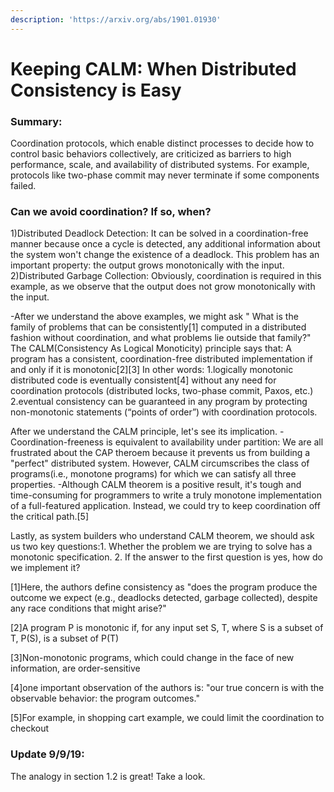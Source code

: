 ```yaml
---
description: 'https://arxiv.org/abs/1901.01930'
---
```


# Keeping CALM: When Distributed Consistency is Easy

### Summary:

Coordination protocols, which enable distinct processes to decide how to control basic behaviors collectively, are criticized as barriers to high performance, scale, and availability of distributed systems. For example, protocols like two-phase commit may never terminate if some components failed.

### Can we avoid coordination? If so, when? 

1\)Distributed Deadlock Detection: It can be solved in a coordination-free manner because once a cycle is detected, any additional information about the system won't change the existence of a deadlock. This problem has an important property: the output grows monotonically with the input. 2\)Distributed Garbage Collection: Obviously, coordination is required in this example, as we observe that the output does not grow monotonically with the input.

-After we understand the above examples, we might ask " What is the family of problems that can be consistently\[1\] computed in a distributed fashion without coordination, and what problems lie outside that family?" The CALM\(Consistency As Logical Monoticity\) principle says that: A program has a consistent, coordination-free distributed implementation if and only if it is monotonic\[2\]\[3\] In other words: 1.logically monotonic distributed code is eventually consistent\[4\] without any need for coordination protocols \(distributed locks, two-phase commit, Paxos, etc.\) 2.eventual consistency can be guaranteed in any program by protecting non-monotonic statements \(“points of order”\) with coordination protocols.

After we understand the CALM principle, let's see its implication. -Coordination-freeness is equivalent to availability under partition: We are all frustrated about the CAP theroem because it prevents us from building a "perfect" distributed system. However, CALM circumscribes the class of programs\(i.e., monotone programs\) for which we can satisfy all three properties. -Although CALM theorem is a positive result, it's tough and time-consuming for programmers to write a truly monotone implementation of a full-featured application. Instead, we could try to keep coordination off the critical path.\[5\]

Lastly, as system builders who understand CALM theorem, we should ask us two key questions:1. Whether the problem we are trying to solve has a monotonic specification. 2. If the answer to the first question is yes, how do we implement it?

\[1\]Here, the authors define consistency as "does the program produce the outcome we expect \(e.g., deadlocks detected, garbage collected\), despite any race conditions that might arise?" 

\[2\]A program P is monotonic if, for any input set S, T, where S is a subset of T, P\(S\), is a subset of P\(T\) 

\[3\]Non-monotonic programs, which could change in the face of new information, are order-sensitive 

\[4\]one important observation of the authors is: "our true concern is with the observable behavior: the program outcomes." 

\[5\]For example, in shopping cart example, we could limit the coordination to checkout

### Update 9/9/19:

The analogy in section 1.2 is great! Take a look.

